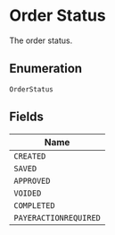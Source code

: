 
# Order Status

The order status.

## Enumeration

`OrderStatus`

## Fields

| Name |
|  --- |
| `CREATED` |
| `SAVED` |
| `APPROVED` |
| `VOIDED` |
| `COMPLETED` |
| `PAYERACTIONREQUIRED` |

